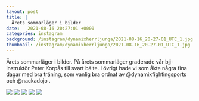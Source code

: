 ```yaml
---
layout: post
title: |
  Årets sommarläger i bilder
date:   2021-08-16 20:27:01 +0000
categories: instagram
background: /instagram/dynamixherrljunga/2021-08-16_20-27-01_UTC_1.jpg
thumbnail: /instagram/dynamixherrljunga/2021-08-16_20-27-01_UTC_1.jpg
---
```

Årets sommarläger i bilder. På årets sommarläger graderade vår bjj-instruktör Peter Korpås till svart bälte. I övrigt hade vi som åkte några fina dagar med bra träning, som vanlig bra ordnat av @dynamixfightingsports och @nackadojo .



<img src='/www-dynamix-herrljunga/instagram/dynamixherrljunga/2021-08-16_20-27-01_UTC_1.jpg' class='img-fluid' />


<img src='/www-dynamix-herrljunga/instagram/dynamixherrljunga/2021-08-16_20-27-01_UTC_2.jpg' class='img-fluid' />


<img src='/www-dynamix-herrljunga/instagram/dynamixherrljunga/2021-08-16_20-27-01_UTC_3.jpg' class='img-fluid' />


<img src='/www-dynamix-herrljunga/instagram/dynamixherrljunga/2021-08-16_20-27-01_UTC_4.jpg' class='img-fluid' />


<img src='/www-dynamix-herrljunga/instagram/dynamixherrljunga/2021-08-16_20-27-01_UTC_5.jpg' class='img-fluid' />
